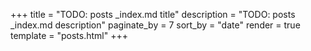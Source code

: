 +++
title = "TODO: posts _index.md title"
description = "TODO: posts _index.md description"
paginate_by = 7
sort_by = "date"
render = true
template = "posts.html"
+++

